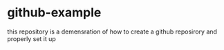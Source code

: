 # github-example
this repository is a demensration of how to create a github reposirory and properly set it up
